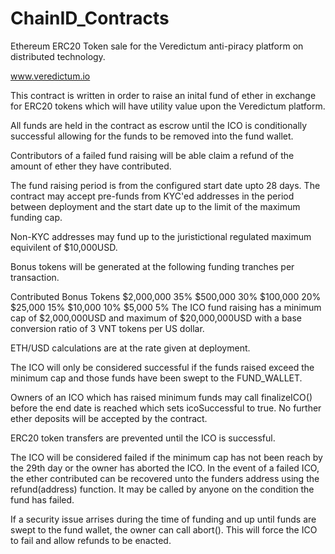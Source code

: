 # ChainID_Contracts
Ethereum ERC20 Token sale for the Veredictum anti-piracy platform on distributed technology.

www.veredictum.io

This contract is written in order to raise an inital fund of ether in exchange for ERC20 tokens which will have utility value upon the Veredictum platform.

All funds are held in the contract as escrow until the ICO is conditionally successful allowing for the funds to be removed into the fund wallet.

Contributors of a failed fund raising will be able claim a refund of the amount of ether they have contributed.

The fund raising period is from the configured start date upto 28 days. The contract may accept pre-funds from KYC'ed addresses in the period between deployment and the start date up to the limit of the maximum funding cap.

Non-KYC addresses may fund up to the juristictional regulated maximum equivilent of $10,000USD.

Bonus tokens will be generated at the following funding tranches per transaction.

Contributed	Bonus Tokens
$2,000,000	35%
$500,000	30%
$100,000	20%
$25,000	15%
$10,000	10%
$5,000	5%
The ICO fund raising has a minimum cap of $2,000,000USD and maximum of $20,000,000USD with a base conversion ratio of 3 VNT tokens per US dollar.

ETH/USD calculations are at the rate given at deployment.

The ICO will only be considered successful if the funds raised exceed the minimum cap and those funds have been swept to the FUND_WALLET.

Owners of an ICO which has raised minimum funds may call finalizeICO() before the end date is reached which sets icoSuccessful to true. No further ether deposits will be accepted by the contract.

ERC20 token transfers are prevented until the ICO is successful.

The ICO will be considered failed if the minimum cap has not been reach by the 29th day or the owner has aborted the ICO. In the event of a failed ICO, the ether contributed can be recovered unto the funders address using the refund(address) function. It may be called by anyone on the condition the fund has failed.

If a security issue arrises during the time of funding and up until funds are swept to the fund wallet, the owner can call abort(). This will force the ICO to fail and allow refunds to be enacted.
